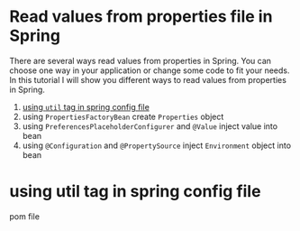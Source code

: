 # Read values from properties file in Spring
There are several ways read values from properties in Spring. You can choose one way in your application 
or change some code to fit your needs. In this tutorial I will show you different ways to read 
values from properties in Spring.

1. [using ``util`` tag in spring config file](#using-util-tag-in-spring-config-file)
2. using ``PropertiesFactoryBean`` create ``Properties`` object
3. using ``PreferencesPlaceholderConfigurer`` and ``@Value`` inject value into bean
4. using ``@Configuration`` and ``@PropertySource`` inject ``Environment`` object into bean

using util tag in spring config file
===

pom file


